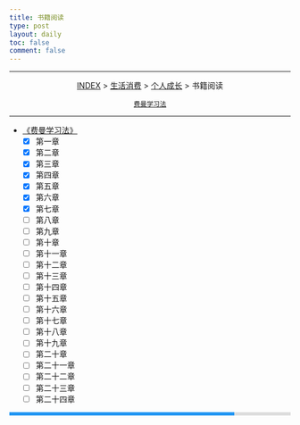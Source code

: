 ```yaml
---
title: 书籍阅读
type: post
layout: daily
toc: false
comment: false
---
```

<style>
.gk-process {
    width: 100%;
    background-color: #ddd;
}
.gk-processbar {
    width: 80%;
    height: 6px;
    background-color: #2196F3;
}
.gk-percentage {
    text-align: right;
    padding-right: 20px;
    line-height: 10px;
    color: white;
}
</style>

---
<span><center>[INDEX](/gknows/index) > [生活消费](/gknows/生活消费) > [个人成长](/gknows/个人成长) > 书籍阅读</center></span>

<small><center>[费曼学习法](/gknows/费曼学习法)</center></small>

---
- [《费曼学习法》](/gknows/费曼学习法)
  - [X] 第一章
  - [X] 第二章
  - [X] 第三章
  - [X] 第四章
  - [X]  第五章
  - [X] 第六章
  - [X] 第七章
  - [ ] 第八章
  - [ ] 第九章
  - [ ] 第十章
  - [ ] 第十一章
  - [ ] 第十二章
  - [ ] 第十三章
  - [ ] 第十四章
  - [ ] 第十五章
  - [ ] 第十六章
  - [ ] 第十七章
  - [ ] 第十八章
  - [ ] 第十九章
  - [ ] 第二十章
  - [ ] 第二十一章
  - [ ] 第二十二章
  - [ ] 第二十三章
  - [ ] 第二十四章

<div class="gk-process">
    <div class="gk-processbar"></div>
</div>
